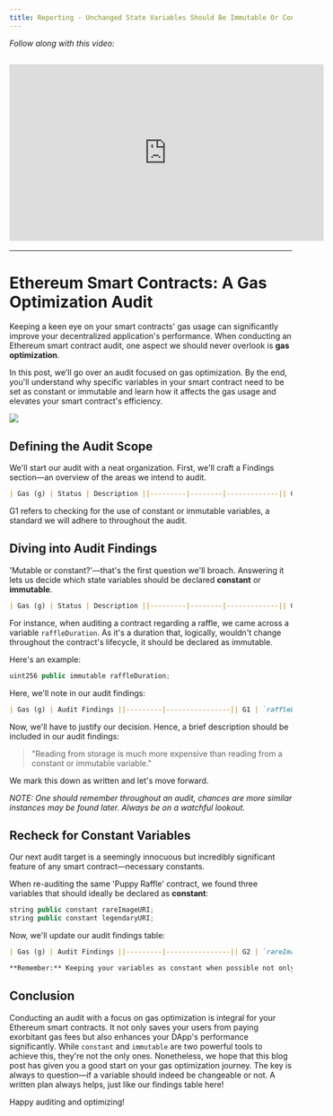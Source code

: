 ```yaml
---
title: Reporting - Unchanged State Variables Should Be Immutable Or Constant
---
```


_Follow along with this video:_

## <iframe width="560" height="315" src="https://vimeo.com/889509299/cf34d0751c?share=copy" title="vimeo" frameborder="0" allow="accelerometer; autoplay; clipboard-write; encrypted-media; gyroscope; picture-in-picture; web-share" allowfullscreen></iframe>

---

# Ethereum Smart Contracts: A Gas Optimization Audit

Keeping a keen eye on your smart contracts' gas usage can significantly improve your decentralized application's performance. When conducting an Ethereum smart contract audit, one aspect we should never overlook is **gas optimization**.

In this post, we'll go over an audit focused on gas optimization. By the end, you'll understand why specific variables in your smart contract need to be set as constant or immutable and learn how it affects the gas usage and elevates your smart contract's efficiency.

![](https://cdn.videotap.com/w2OveccwS4ZLVJV3AAGV-5.63.png)

## Defining the Audit Scope

We'll start our audit with a neat organization. First, we'll craft a Findings section—an overview of the areas we intend to audit.

```markdown
| Gas (g) | Status | Description ||---------|--------|-------------|| G1 | | || G2 | | |
```

G1 refers to checking for the use of constant or immutable variables, a standard we will adhere to throughout the audit.

## Diving into Audit Findings

'Mutable or constant?'—that's the first question we'll broach. Answering it lets us decide which state variables should be declared **constant** or **immutable**.

```markdown
| Gas (g) | Status | Description ||---------|--------|-------------|| G1 | Unchanged | State Variables - constant or immutable |
```

For instance, when auditing a contract regarding a raffle, we came across a variable `raffleDuration`. As it's a duration that, logically, wouldn't change throughout the contract's lifecycle, it should be declared as immutable.

Here's an example:

```js
uint256 public immutable raffleDuration;
```

Here, we'll note in our audit findings:

```markdown
| Gas (g) | Audit Findings ||---------|----------------|| G1 | `raffleDuration` for the 'Puppy Raffle' should be marked as immutable. |
```

Now, we'll have to justify our decision. Hence, a brief description should be included in our audit findings:

> "Reading from storage is much more expensive than reading from a constant or immutable variable."

We mark this down as written and let's move forward.

_NOTE: One should remember throughout an audit, chances are more similar instances may be found later. Always be on a watchful lookout._

## Recheck for Constant Variables

Our next audit target is a seemingly innocuous but incredibly significant feature of any smart contract—necessary constants.

When re-auditing the same 'Puppy Raffle' contract, we found three variables that should ideally be declared as **constant**:

```js
string public constant rareImageURI;
string public constant legendaryURI;
```

Now, we'll update our audit findings table:

```markdown
| Gas (g) | Audit Findings ||---------|----------------|| G2 | `rareImageURI` and `legendaryURI` should be marked as constant. |
```

```markdown
**Remember:** Keeping your variables as constant when possible not only optimizes gas but also augments security by keeping those variables unchangeable.
```

## Conclusion

Conducting an audit with a focus on gas optimization is integral for your Ethereum smart contracts. It not only saves your users from paying exorbitant gas fees but also enhances your DApp's performance significantly. While `constant` and `immutable` are two powerful tools to achieve this, they're not the only ones. Nonetheless, we hope that this blog post has given you a good start on your gas optimization journey. The key is always to question—if a variable should indeed be changeable or not. A written plan always helps, just like our findings table here!

Happy auditing and optimizing!
